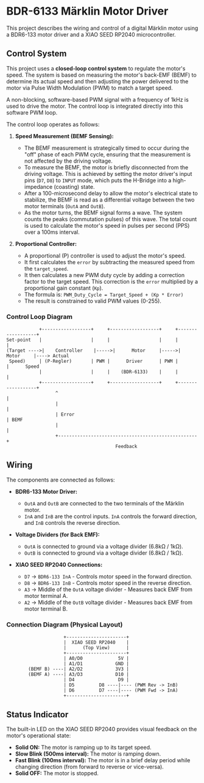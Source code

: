 # BDR-6133 Märklin Motor Driver

This project describes the wiring and control of a digital Märklin motor using a BDR6-133 motor driver and a XIAO SEED RP2040 microcontroller.

## Control System

This project uses a **closed-loop control system** to regulate the motor's speed. The system is based on measuring the motor's back-EMF (BEMF) to determine its actual speed and then adjusting the power delivered to the motor via Pulse Width Modulation (PWM) to match a target speed.

A non-blocking, software-based PWM signal with a frequency of 1kHz is used to drive the motor. The control loop is integrated directly into this software PWM loop.

The control loop operates as follows:

1.  **Speed Measurement (BEMF Sensing):**
    *   The BEMF measurement is strategically timed to occur during the "off" phase of each PWM cycle, ensuring that the measurement is not affected by the driving voltage.
    *   To measure the BEMF, the motor is briefly disconnected from the driving voltage. This is achieved by setting the motor driver's input pins (`D7`, `D8`) to `INPUT` mode, which puts the H-Bridge into a high-impedance (coasting) state.
    *   After a 100-microsecond delay to allow the motor's electrical state to stabilize, the BEMF is read as a differential voltage between the two motor terminals (`OutA` and `OutB`).
    *   As the motor turns, the BEMF signal forms a wave. The system counts the peaks (commutation pulses) of this wave. The total count is used to calculate the motor's speed in pulses per second (PPS) over a 100ms interval.

2.  **Proportional Controller:**
    *   A proportional (P) controller is used to adjust the motor's speed.
    *   It first calculates the `error` by subtracting the measured speed from the `target_speed`.
    *   It then calculates a new PWM duty cycle by adding a correction factor to the target speed. This correction is the `error` multiplied by a proportional gain constant (`Kp`).
    *   The formula is: `PWM_Duty_Cycle = Target_Speed + (Kp * Error)`
    *   The result is constrained to valid PWM values (0-255).

### Control Loop Diagram

```
            +------------------+     +------------------+     +------------------+
Set-point   |                  |     |                  |     |                  |
(Target ---->|    Controller    |----->|      Motor     |----->|      Motor     |----> Actual
 Speed)     | (P-Regler)       | PWM |      Driver      | PWM |                  |      Speed
            |                  |     |    (BDR-6133)    |     |                  |
            +------------------+     +------------------+     +------------------+
                  ^                                                   |
                  |                                                   |
                  | Error                                             | BEMF
                  |                                                   |
                  +---------------------------------------------------+
                                        Feedback
```

## Wiring

The components are connected as follows:

*   **BDR6-133 Motor Driver:**
    *   `OutA` and `OutB` are connected to the two terminals of the Märklin motor.
    *   `InA` and `InB` are the control inputs. `InA` controls the forward direction, and `InB` controls the reverse direction.

*   **Voltage Dividers (for Back EMF):**
    *   `OutA` is connected to ground via a voltage divider (6.8kΩ / 1kΩ).
    *   `OutB` is connected to ground via a voltage divider (6.8kΩ / 1kΩ).

*   **XIAO SEED RP2040 Connections:**
    *   `D7` -> `BDR6-133 InA` - Controls motor speed in the forward direction.
    *   `D8` -> `BDR6-133 InB` - Controls motor speed in the reverse direction.
    *   `A3` -> Middle of the `OutA` voltage divider - Measures back EMF from motor terminal A.
    *   `A2` -> Middle of the `OutB` voltage divider - Measures back EMF from motor terminal B.

### Connection Diagram (Physical Layout)

```
                     +----------------------+
                     |  XIAO SEED RP2040    |
                     |      (Top View)      |
                     +----------------------+
                     | A0/D0             5V |
                     | A1/D1            GND |
        (BEMF B) ----| A2/D2            3V3 |
        (BEMF A) ----| A3/D3            D10 |
                     | D4                D9 |
                     | D5         D8 ----|---- (PWM Rev -> InB)
                     | D6         D7 ----|---- (PWM Fwd -> InA)
                     +----------------------+
```

## Status Indicator

The built-in LED on the XIAO SEED RP2040 provides visual feedback on the motor's operational state:

*   **Solid ON:** The motor is ramping up to its target speed.
*   **Slow Blink (500ms interval):** The motor is ramping down.
*   **Fast Blink (100ms interval):** The motor is in a brief delay period while changing direction (from forward to reverse or vice-versa).
*   **Solid OFF:** The motor is stopped.
